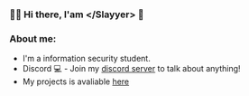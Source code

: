 ### :man_technologist: Hi there, I'am \</Slayyer> 👋
### About me:
- I'm a information security student.
- Discord 💻 - Join my [discord server](https://discord.gg/Pve2xbT) to talk about anything!
- My projects is avaliable [here](https://github.com/Slayyer-dev)

<!--
**Slayyer-dev/Slayyer-dev** is a ✨ _special_ ✨ repository because its `README.md` (this file) appears on your GitHub profile.

Here are some ideas to get you started:

- 🔭 I’m currently working on ...
- 🌱 I’m currently learning ...
- 👯 I’m looking to collaborate on ...
- 🤔 I’m looking for help with ...
- 💬 Ask me about ...
- 📫 How to reach me: ...
- 😄 Pronouns: ...
- ⚡ Fun fact: ...
-->
